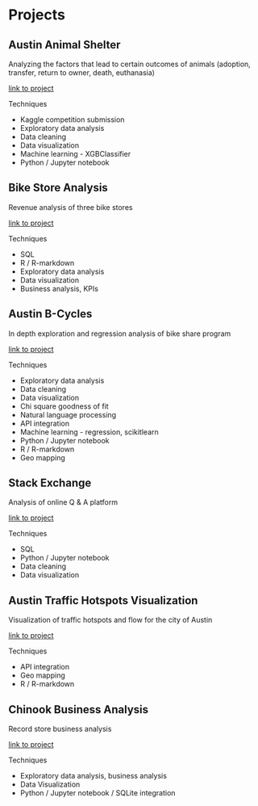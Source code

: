 # Projects


## Austin Animal Shelter
Analyzing the factors that lead to certain outcomes of animals (adoption, transfer, return to owner, death, euthanasia)

[link to project](https://github.com/db-lab/portfolio/tree/master/animal_shelter)

Techniques
* Kaggle competition submission
* Exploratory data analysis
* Data cleaning
* Data visualization
* Machine learning - XGBClassifier
* Python / Jupyter notebook

## Bike Store Analysis
Revenue analysis of three bike stores

[link to project](https://github.com/db-lab/portfolio/tree/master/bike_store_analysis)

Techniques
* SQL
* R / R-markdown
* Exploratory data analysis
* Data visualization
* Business analysis, KPIs

## Austin B-Cycles
In depth exploration and regression analysis of bike share program

[link to project](https://github.com/db-lab/portfolio/tree/master/Austin_B-cycles)

Techniques
* Exploratory data analysis
* Data cleaning
* Data visualization
* Chi square goodness of fit
* Natural language processing
* API integration
* Machine learning - regression, scikitlearn
* Python / Jupyter notebook
* R / R-markdown
* Geo mapping

## Stack Exchange
Analysis of online Q & A platform

[link to project](https://github.com/db-lab/portfolio/tree/master/stack_exchange)

Techniques
* SQL
* Python / Jupyter notebook
* Data cleaning
* Data visualization


## Austin Traffic Hotspots Visualization
Visualization of traffic hotspots and flow for the city of Austin

[link to project](https://github.com/db-lab/portfolio/tree/master/austin_traffic)

Techniques
* API integration
* Geo mapping
* R / R-markdown

## Chinook Business Analysis
Record store business analysis

[link to project](https://github.com/db-lab/portfolio/tree/master/chinook_biz_analysis)

Techniques
* Exploratory data analysis, business analysis
* Data Visualization
* Python / Jupyter notebook / SQLite integration
